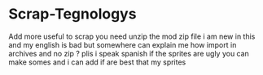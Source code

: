 # Scrap-Tegnologys
Add more useful to scrap you need unzip the mod zip file
i am new in this and my english is bad but somewhere can explain me how import in archives and no zip ? plis i speak spanish if the sprites are ugly you can make somes and i can add if are best that my sprites
